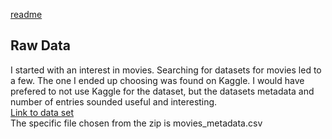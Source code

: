 [readme](README.md)  
## Raw Data
I started with an interest in movies. Searching for datasets for movies led to a few. The one I ended up choosing was found on Kaggle. I would have prefered to not use Kaggle for the dataset, but the datasets metadata and number of entries sounded useful and interesting.  
[Link to data set](https://www.kaggle.com/datasets/rounakbanik/the-movies-dataset/data)  
The specific file chosen from the zip is movies_metadata.csv  